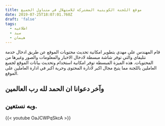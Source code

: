 ```yaml
---
title: موقع اللجنة الكويتية المشتركة للاستهلال في متناول الجميع
date: 2019-07-25T18:07:01.760Z
draft: 'false'
tags:
  - اطلاعيه
  - سيد
  - هيمان
---
```

قام المهندس علي مهدي بتطوير امكانية تحديث محتويات الموقع عن طريق ادخال خدمة نتليفاي والتي توفر شاشة مبسطة لادخال الاخبار والمعلومات والصور وغيرها من المحتويات. هذه الميزة المبسطة توفر امكانية استخدام وتحديث بيانات الموقع لجميع العاملين باللجنة مما يتيح مجال اكبر لادارة المحتوى وحرية اكبر في ادارة العاملين على الموقع. 

## وآخر دعوانا ان **الحمد لله** رب العالمين

## وبه نستعين.

{{< youtube OaJCWPqSkcA >}}
